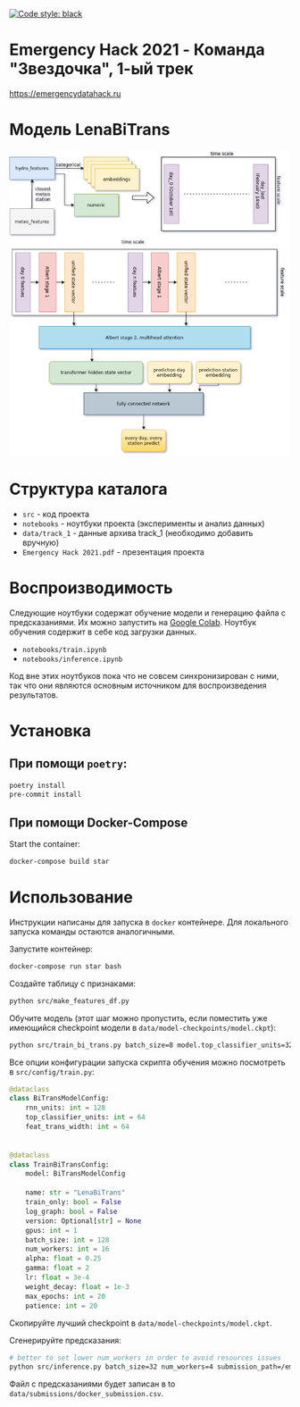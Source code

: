 [![Code style: black](https://img.shields.io/badge/code%20style-black-000000.svg)](https://github.com/psf/black)

# Emergency Hack 2021 - Команда "Звездочка", 1-ый трек

https://emergencydatahack.ru

# Модель **LenaBiTrans**
![LenaBiTrans](resources/LenaBiTrans.png)

# Структура каталога
* `src` - код проекта
* `notebooks` - ноутбуки проекта (эксперименты и анализ данных)
* `data/track_1` - данные архива track_1 (необходимо добавить вручную)
* `Emergency Hack 2021.pdf` - презентация проекта

# Воспроизводимость
Следующие ноутбуки содержат обучение модели и генерацию файла с предсказаниями. Их можно запустить на [Google Colab](https://colab.research.google.com/). Ноутбук обучения содержит в себе код загрузки данных.
 - `notebooks/train.ipynb`
 - `notebooks/inference.ipynb`

Код вне этих ноутбуков пока что не совсем синхронизирован с ними, так что они являются основным источником для воспроизведения результатов.

# Установка
## При помощи `poetry`:
```bash
poetry install
pre-commit install
```

## При помощи Docker-Compose
Start the container:

```bash
docker-compose build star
```

# Использование
Инструкции написаны для запуска в `docker` контейнере. Для локального запуска команды остаются аналогичными.

Запустите контейнер:


```bash
docker-compose run star bash
```

Создайте таблицу с признаками:

```bash
python src/make_features_df.py
````

Обучите модель (этот шаг можно пропустить, если поместить уже имеющийся checkpoint модели в `data/model-checkpoints/model.ckpt`):

```bash
python src/train_bi_trans.py batch_size=8 model.top_classifier_units=32
```

Все опции конфигурации запуска скрипта обучения можно посмотреть в `src/config/train.py`:
```python
@dataclass
class BiTransModelConfig:
    rnn_units: int = 128
    top_classifier_units: int = 64
    feat_trans_width: int = 64


@dataclass
class TrainBiTransConfig:
    model: BiTransModelConfig

    name: str = "LenaBiTrans"
    train_only: bool = False
    log_graph: bool = False
    version: Optional[str] = None
    gpus: int = 1
    batch_size: int = 128
    num_workers: int = 16
    alpha: float = 0.25
    gamma: float = 2
    lr: float = 3e-4
    weight_decay: float = 1e-3
    max_epochs: int = 20
    patience: int = 20
```

Скопируйте лучший checkpoint в  `data/model-checkpoints/model.ckpt`.

Сгенерируйте предсказания:

```bash
# better to set lower num_workers in order to avoid resources issues
python src/inference.py batch_size=32 num_workers=4 submission_path=/emergency/data/submissions/docker_submission.csv
```

Файл с предсказаниями будет записан в to `data/submissions/docker_submission.csv`.
